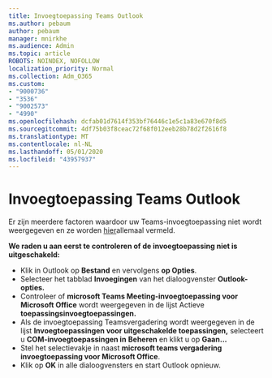 ```yaml
---
title: Invoegtoepassing Teams Outlook
ms.author: pebaum
author: pebaum
manager: mnirkhe
ms.audience: Admin
ms.topic: article
ROBOTS: NOINDEX, NOFOLLOW
localization_priority: Normal
ms.collection: Adm_O365
ms.custom:
- "9000736"
- "3536"
- "9002573"
- "4990"
ms.openlocfilehash: dcfab01d7614f353bf76446c1e5c1a83e670f8d5
ms.sourcegitcommit: 4df75b03f8ceac72f68f012eeb28b78d2f2616f8
ms.translationtype: MT
ms.contentlocale: nl-NL
ms.lasthandoff: 05/01/2020
ms.locfileid: "43957937"
---
```

# <a name="teams-outlook-add-in"></a>Invoegtoepassing Teams Outlook

Er zijn meerdere factoren waardoor uw Teams-invoegtoepassing niet wordt weergegeven en ze worden [hier](https://nam06.safelinks.protection.outlook.com/?url=https://docs.microsoft.com/en-us/microsoftteams/teams-add-in-for-outlook%23teams-meeting-add-in-in-outlook-for-windows-does-not-show&data=02%7c01%7cgquintin%40microsoft.com%7cb86acfeb2d2d43efd51508d7e6194708%7c72f988bf86f141af91ab2d7cd011db47%7c1%7c0%7c637230868545082999&sdata=fShwB/PN/SC7oWo0orl4tpu/iYxKCENPYQc7SJIuemo%3D&reserved=0)allemaal vermeld.

**We raden u aan eerst te controleren of de invoegtoepassing niet is uitgeschakeld:**

- Klik in Outlook op **Bestand** en vervolgens **op Opties**.
- Selecteer het tabblad **Invoegingen** van het dialoogvenster **Outlook-opties.**
- Controleer of **microsoft Teams Meeting-invoegtoepassing voor Microsoft Office** wordt weergegeven in de lijst Actieve **toepassingsinvoegtoepassingen.**
- Als de invoegtoepassing Teamsvergadering wordt weergegeven in de lijst **Invoegtoepassingen voor uitgeschakelde toepassingen,** selecteert u **COM-invoegtoepassingen in** **Beheren** en klikt u op **Gaan...**
- Stel het selectievakje in naast **microsoft teams vergadering invoegtoepassing voor Microsoft Office**.
- Klik op **OK** in alle dialoogvensters en start Outlook opnieuw.
